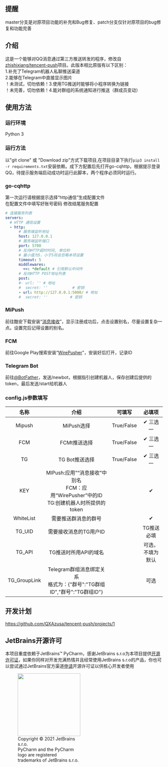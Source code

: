 ## 提醒
master分支是对原项目功能的补充和Bug修复、patch分支仅针对原项目的bug修复和功能完善
## 介绍
这是一个能够对QQ消息通过第三方推送转发的程序，修改自<a href="https://github.com/zhishixiang/tencent-push">zhishixiang/tencent-push</a>项目。此版本相比原版有以下区别：  
1.补充了Telegram机器人私聊推送渠道<br>
2.能够在Telegram中直接显示图片<br>
！未测试，切勿依赖！3.使用TG推送时能够将小程序转换为链接<br>
！未完善，切勿依赖！4.能对群组的系统通知进行推送（群成员变动）<br>
## 使用方法
### 运行环境
Python 3
### 运行方法
以"git clone" 或 "Download zip"方式下载项目,在项目目录下执行`pip3 install -r requirements.txt`安装依赖。成下方配置后先打开go-cqhttp，根据提示登录QQ，待提示服务端启动成功时运行此脚本，两个程序必须同时运行。
### go-cqhttp
第一次运行请根据提示选择“http通信”生成配置文件<br>
在配置文件中填写好账号密码 修改结尾服务配置
```yaml
# 连接服务列表
servers:
  # HTTP 通信设置
  - http:
      # 服务端监听地址
      host: 127.0.0.1
      # 服务端监听端口
      port: 5700
      # 反向HTTP超时时间, 单位秒
      # 最小值为5，小于5将会忽略本项设置
      timeout: 5
      middlewares:
        <<: *default # 引用默认中间件
      # 反向HTTP POST地址列表
      post:
      #- url: '' # 地址
      #  secret: ''           # 密钥
      - url: http://127.0.0.1:5000/ # 地址
      #  secret: ''          # 密钥
```
### MiPush
前往酷安下载安装“<a href="https://www.coolapk.com/apk/top.tdtt.news">消息接收</a>”，显示注册成功后，点击设置别名，尽量设置复杂一点。设置完后记得设置的别名。
### FCM
前往Google Play搜索安装“<a href="https://play.google.com/store/apps/details?id=com.mrivan.wirepusher">WirePusher</a>”，安装好后打开，记录ID
### Telegram Bot
前往<a href="https://t.me/BotFather">@BotFather</a>，发送/newbot，根据指引创建机器人，保存创建后提供的token，最后发送/start给机器人
### config.js参数填写
|    名称     |                                  介绍                                   |    可填写     |   必填项    |
|:---------:|:---------------------------------------------------------------------:|:----------:|:--------:|
|  Mipush   |                               MiPush选择                                | True/False |   ✔ 三选一   |
|    FCM    |                               FCMt推送选择                                | True/False |    ✔ 三选一     |
|    TG     |                              TG Bot推送选择                               | True/False |    ✔ 三选一     |
|    KEY    | MIPush:应用”“消息接收”中别名<br/>FCM：应用“WirePusher”中的ID<br/>TG:创建机器人时所提供的token |         |    ✔     |
| WhiteList |                              需要推送群消息的群号                               |         |    ✔     |
|  TG_UID   |                             需要接收消息的TG用户ID                             |          |  TG推送必填  |
|  TG_API   |                             TG推送时所用API的域名                             |         | 可选，不填为默认 |
|     TG_GroupLink      |        Telegram群组消息绑定关系<br/>格式为：{"群号":"TG群组ID","群号":"TG群组ID"}         |            |     可选     |
## 开发计划
https://github.com/QXAzusa/tencent-push/projects/1
## JetBrains开源许可
本项目重度依赖于JetBrains™ PyCharm，感谢JetBrains s.r.o为本项目提供[开源许可证](https://www.jetbrains.com/community/opensource/#support)，如果你同样对开发充满热情并且经常使用JetBrains s.r.o的产品，你也可以尝试通过JetBrains官方渠道[申请](https://www.jetbrains.com/shop/eform/opensource)开源许可证以供核心开发者使用


<figure style="width: min-content">
    <img src="https://resources.jetbrains.com/storage/products/company/brand/logos/PyCharm_icon.png" width="200" height="200">
    <figcaption>Copyright © 2021 JetBrains s.r.o. </br>PyCharm and the PyCharm logo are registered trademarks of JetBrains s.r.o.</figcaption>
</figure>
